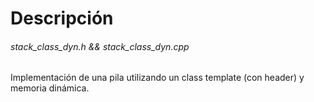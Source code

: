 # Descripción
###### stack_class_dyn.h && stack_class_dyn.cpp
Implementación de una pila utilizando un class template (con header) y memoria dinámica.
